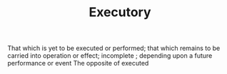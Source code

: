 ---
title: Executory
letter: E
permalink: "/definitions/bld-executory.html"
body: That which is yet to be executed or performed; that which remains to be carried
  into operation or effect; incomplete ; depending upon a future performance or event
  The opposite of executed
published_at: '2018-07-07'
source: Black's Law Dictionary 2nd Ed (1910)
layout: post
---